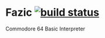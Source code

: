 # Fazic [![build status](https://gitlab.com/fazibear/fazic-rust/badges/master/build.svg)](https://gitlab.com/fazibear/fazic-rust/commits/master)

Commodore 64 Basic Interpreter
